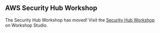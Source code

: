 ## AWS Security Hub Workshop

The Security Hub Workshop has moved! Visit the <a href="https://catalog.workshops.aws/security-hub/en-US">Security Hub Workshop</a> on Workshop Studio.

